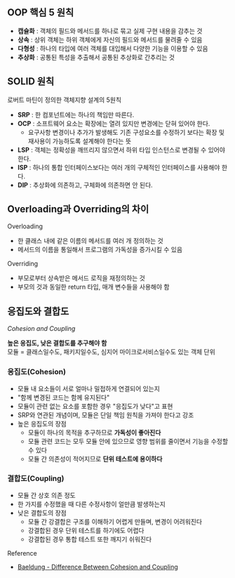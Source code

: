 ## OOP 핵심 5 원칙

- **캡슐화** : 객체의 필드와 메서드를 하나로 묶고 실제 구현 내용을 감추는 것
- **상속** : 상위 객체는 하위 객체에게 자신의 필드와 메서드를 물려줄 수 있음
- **다형성** : 하나의 타입에 여러 객체를 대입해서 다양한 기능을 이용할 수 있음
- **추상화** : 공통된 특성을 추출해서 공통된 추상화로 간추리는 것

## SOLID 원칙

로버트 마틴이 정의한 객체지향 설계의 5원칙

- **SRP** : 한 컴포넌트에는 하나의 책임만 따른다.
- **OCP** : 소프트웨어 요소는 확장에는 열려 있지만 변경에는 닫혀 있어야 한다.
  - 요구사항 변경이나 추가가 발생해도 기존 구성요소를 수정하기 보다는 확장 및 재사용이 가능하도록 설계해야 한다는 뜻
- **LSP** : 객체는 정확성을 깨뜨리지 않으면서 하위 타입 인스턴스로 변경될 수 있어야 한다.
- **ISP** : 하나의 통합 인터페이스보다는 여러 개의 구체적인 인터페이스를 사용해야 한다.
- **DIP** : 추상화에 의존하고, 구체화에 의존하면 안 된다.

## Overloading과 Overriding의 차이

Overloading

- 한 클래스 내에 같은 이름의 메서드를 여러 개 정의하는 것
- 메서드의 이름을 통일해서 프로그램의 가독성을 증가시킬 수 있음

Overriding

- 부모로부터 상속받은 메서드 로직을 재정의하는 것
- 부모의 것과 동일한 return 타입, 매개 변수들을 사용해야 함

## 응집도와 결합도

*Cohesion and Coupling*

**높은 응집도, 낮은 결합도를 추구해야 함**  
모듈 = 클래스일수도, 패키지일수도, 심지어 마이크로서비스일수도 있는 객체 단위

### 응집도(Cohesion)

- 모듈 내 요소들이 서로 얼마나 밀접하게 연결되어 있는지
- "함께 변경된 코드는 함께 유지된다"
- 모듈이 관련 없는 요소를 포함한 경우 "응집도가 낮다"고 표현
- SRP와 연관된 개념이며, 모듈은 단일 책임 원칙을 가져야 한다고 강조
- 높은 응집도의 장점
  - 모듈이 하나의 목적을 추구하므로 **가독성이 좋아진다**
  - 모듈 관련 코드는 모두 모듈 안에 있으므로 영향 범위를 줄이면서 기능을 수정할 수 있다
  - 모듈 간 의존성이 적어지므로 **단위 테스트에 용이하다**

### 결합도(Coupling)

- 모듈 간 상호 의존 정도
- 한 가지를 수정했을 때 다른 수정사항이 얼만큼 발생하는지
- 낮은 결합도의 장점
  - 모듈 간 강결합은 구조를 이해하기 어렵게 만들며, 변경이 어려워진다
  - 강결합된 경우 단위 테스트를 하기에도 어렵다
  - 강결합된 경우 통합 테스트 또한 깨지기 쉬워진다

Reference

- [Baeldung - Difference Between Cohesion and Coupling](https://www.baeldung.com/cs/cohesion-vs-coupling)
